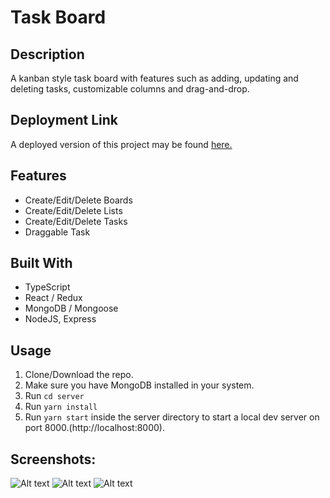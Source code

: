 # Task Board

## Description

A kanban style task board with features such as adding, updating and deleting tasks, customizable columns and drag-and-drop.

## Deployment Link

A deployed version of this project may be found [here.](https://simple-task-board.herokuapp.com/)

## Features

- Create/Edit/Delete Boards
- Create/Edit/Delete Lists
- Create/Edit/Delete Tasks
- Draggable Task

## Built With

- TypeScript
- React / Redux
- MongoDB / Mongoose
- NodeJS, Express

## Usage

1. Clone/Download the repo.
2. Make sure you have MongoDB installed in your system.
3. Run `cd server`
4. Run `yarn install`
5. Run `yarn start` inside the server directory to start a local dev server on port 8000.(http://localhost:8000).

## Screenshots:

![Alt text](https://raw.githubusercontent.com/Timc3209/task-board/master/examples/TaskBoard.png)
![Alt text](https://raw.githubusercontent.com/Timc3209/task-board/master/examples/DragNDrop.png)
![Alt text](https://raw.githubusercontent.com/Timc3209/task-board/master/examples/AddTask.png)
